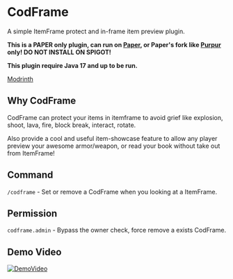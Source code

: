 # CodFrame

A simple ItemFrame protect and in-frame item preview plugin.

**This is a PAPER only plugin, can run on [Paper](https://papermc.io/), or Paper's fork like [Purpur](https://purpurmc.org/) only! DO NOT INSTALL ON SPIGOT!**

**This plugin require Java 17 and up to be run.**

[Modrinth](https://modrinth.com/plugin/codframe)

## Why CodFrame

CodFrame can protect your items in itemframe to avoid grief like explosion, shoot, lava, fire, block break, interact, rotate. 

Also provide a cool and useful item-showcase feature to allow any player preview your awesome armor/weapon, or read your book without take out from ItemFrame!

## Command
`/codframe` - Set or remove a CodFrame when you looking at a ItemFrame.

## Permission
`codframe.admin` - Bypass the owner check, force remove a exists CodFrame.

## Demo Video

[![DemoVideo](http://img.youtube.com/vi/WFKfd7CN-BU/0.jpg)](https://www.youtube.com/watch?v=WFKfd7CN-BU)

